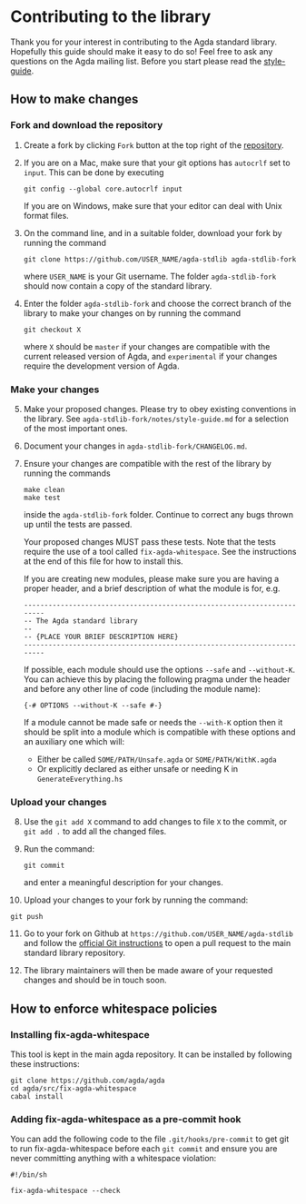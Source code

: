 Contributing to the library
===========================

Thank you for your interest in contributing to the Agda standard library.
Hopefully this guide should make it easy to do so! Feel free to ask any
questions on the Agda mailing list. Before you start please read the
[style-guide](https://github.com/agda/agda-stdlib/blob/master/notes/style-guide.md).

How to make changes
-------------------

### Fork and download the repository

1. Create a fork by clicking `Fork` button at the top right of the
   [repository](https://github.com/agda/agda-stdlib).

2. If you are on a Mac, make sure that your git options has `autocrlf`
   set  to `input`.  This can be done by executing
   ```
   git config --global core.autocrlf input
   ```
   If you are on Windows, make sure that your editor can deal with Unix
   format files.

3. On the command line, and in a suitable folder, download your fork by
   running the command
   ```
   git clone https://github.com/USER_NAME/agda-stdlib agda-stdlib-fork
   ```

   where `USER_NAME` is your Git username. The folder `agda-stdlib-fork`
   should now contain a copy of the standard library.

4. Enter the folder `agda-stdlib-fork` and choose the correct branch of
   the library to make your changes on by running the command
   ```
   git checkout X
   ```
   where `X` should be `master` if your changes are compatible with the
   current released version of Agda, and `experimental` if your changes
   require the development version of Agda.

### Make your changes

5. Make your proposed changes. Please try to obey existing conventions
   in the library. See `agda-stdlib-fork/notes/style-guide.md` for a
   selection of the most important ones.

6. Document your changes in `agda-stdlib-fork/CHANGELOG.md`.

7. Ensure your changes are compatible with the rest of the library by
   running the commands
   ```
   make clean
   make test
   ```
   inside the `agda-stdlib-fork` folder. Continue to correct any bugs
   thrown up until the tests are passed.

   Your proposed changes MUST pass these tests. Note that the tests
   require the use of a tool called `fix-agda-whitespace`. See the
   instructions at the end of this file for how to install this.

   If you are creating new modules, please make sure you are having a
   proper header, and a brief description of what the module is for, e.g.
   ```
   ------------------------------------------------------------------------
   -- The Agda standard library
   --
   -- {PLACE YOUR BRIEF DESCRIPTION HERE}
   ------------------------------------------------------------------------
   ```

   If possible, each module should use the options `--safe` and `--without-K`. You
   can achieve this by placing the following pragma under the header and before
   any other line of code (including the module name):
   ```
   {-# OPTIONS --without-K --safe #-}
   ```

   If a module cannot be made safe or needs the `--with-K` option then it should be
   split into a module which is compatible with these options and an auxiliary
   one which will:
   * Either be called `SOME/PATH/Unsafe.agda` or `SOME/PATH/WithK.agda`
   * Or explicitly declared as either unsafe or needing K in `GenerateEverything.hs`

### Upload your changes

8. Use the `git add X` command to add changes to file `X` to the commit,
   or `git add .` to add all the changed files.

9. Run the command:
   ```
   git commit
   ```
   and enter a meaningful description for your changes.

10. Upload your changes to your fork by running the command:
   ```
   git push
   ```

11. Go to your fork on Github at `https://github.com/USER_NAME/agda-stdlib`
        and follow the [official Git instructions](https://help.github.com/en/articles/creating-a-pull-request-from-a-fork)
        to open a pull request to the main standard library repository.

12. The library maintainers will then be made aware of your requested
        changes and should be in touch soon.

How to enforce whitespace policies
----------------------------------

### Installing fix-agda-whitespace

This tool is kept in the main agda repository. It can be installed by
following these instructions:
   ```
   git clone https://github.com/agda/agda
   cd agda/src/fix-agda-whitespace
   cabal install
   ```

### Adding fix-agda-whitespace as a pre-commit hook

You can add the following code to the file `.git/hooks/pre-commit` to
get git to run fix-agda-whitespace before each `git commit` and ensure
you are never committing anything with a whitespace violation:

   ```
   #!/bin/sh

   fix-agda-whitespace --check
   ```
